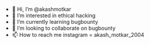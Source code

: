 - 👋 Hi, I’m @akashmotkar
- 👀 I’m interested in ethical hacking 
- 🌱 I’m currently learning bugbounty
- 💞️ I’m looking to collaborate on bugbounty
- 📫 How to reach me instagram = akash_motkar_2004

<!---
akashmotkar/akashmotkar is a ✨ special ✨ repository because its `README.md` (this file) appears on your GitHub profile.
You can click the Preview link to take a look at your changes.
--->
